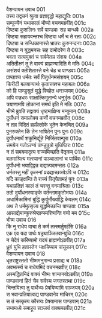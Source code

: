 वैशम्पायन उवाच	001  
तस्य तद्वचनं श्रुत्वा प्रज्ञावृद्धो महाद्युतिः	001a  
सम्पूज्यैनं यथाकालं भीष्मो वचनमब्रवीत्	001c  
दिष्ट्या कुशलिनः सर्वे पाण्डवाः सह बान्धवैः	002a  
दिष्ट्या सहायवन्तश्च दिष्ट्या धर्मे च ते रताः	002c  
दिष्ट्या च सन्धिकामास्ते भ्रातरः कुरुनन्दनाः	003a  
दिष्ट्या न युद्धमनसः सह दामोदरेण ते	003c  
भवता सत्यमुक्तं च सर्वमेतन्न संशयः	004a  
अतितीक्ष्णं तु ते वाक्यं ब्राह्मण्यादिति मे मतिः	004c  
असंशयं क्लेशितास्ते वने चेह च पाण्डवाः	005a  
प्राप्ताश्च धर्मतः सर्वं पितुर्धनमसंशयम्	005c  
किरीटी बलवान्पार्थः कृतास्त्रश्च महाबलः	006a  
को हि पाण्डुसुतं युद्धे विषहेत धनञ्जयम्	006c  
अपि वज्रधरः साक्षात्किमुतान्ये धनुर्भृतः	007a  
त्रयाणामपि लोकानां समर्थ इति मे मतिः	007c  
भीष्मे ब्रुवति तद्वाक्यं धृष्टमाक्षिप्य मन्युमान्	008a  
दुर्योधनं समालोक्य कर्णो वचनमब्रवीत्	008c  
न तन्न विदितं ब्रह्मँल्लोके भूतेन केनचित्	009a  
पुनरुक्तेन किं तेन भाषितेन पुनः पुनः	009c  
दुर्योधनार्थे शकुनिर्द्यूते निर्जितवान्पुरा	010a  
समयेन गतोऽरण्यं पाण्डुपुत्रो युधिष्ठिरः	010c  
न तं समयमादृत्य राज्यमिच्छति पैतृकम्	011a  
बलमाश्रित्य मत्स्यानां पाञ्चालानां च पार्थिवः	011c  
दुर्योधनो भयाद्विद्वन्न दद्यात्पदमन्ततः	012a  
धर्मतस्तु महीं कृत्स्नां प्रदद्याच्छत्रवेऽपि च	012c  
यदि काङ्क्षन्ति ते राज्यं पितृपैतामहं पुनः	013a  
यथाप्रतिज्ञं कालं तं चरन्तु वनमाश्रिताः	013c  
ततो दुर्योधनस्याङ्के वर्तन्तामकुतोभयाः	014a  
अधार्मिकामिमां बुद्धिं कुर्युर्मौर्ख्याद्धि केवलम्	014c  
अथ ते धर्ममुत्सृज्य युद्धमिच्छन्ति पाण्डवाः	015a  
आसाद्येमान्कुरुश्रेष्ठान्स्मरिष्यन्ति वचो मम	015c  
भीष्म उवाच	016  
किं नु राधेय वाचा ते कर्म तत्स्मर्तुमर्हसि	016a  
एक एव यदा पार्थः षड्रथाञ्जितवान्युधि	016c  
न चेदेवं करिष्यामो यदयं ब्राह्मणोऽब्रवीत्	017a  
ध्रुवं युधि हतास्तेन भक्षयिष्याम पांसुकान्	017c  
वैशम्पायन उवाच	018  
धृतराष्ट्रस्ततो भीष्ममनुमान्य प्रसाद्य च	018a  
अवभर्त्स्य च राधेयमिदं वचनमब्रवीत्	018c  
अस्मद्धितमिदं वाक्यं भीष्मः शान्तनवोऽब्रवीत्	019a  
पाण्डवानां हितं चैव सर्वस्य जगतस्तथा	019c  
चिन्तयित्वा तु पार्थेभ्यः प्रेषयिष्यामि सञ्जयम्	020a  
स भवान्प्रतियात्वद्य पाण्डवानेव माचिरम्	020c  
स तं सत्कृत्य कौरव्यः प्रेषयामास पाण्डवान्	021a  
सभामध्ये समाहूय सञ्जयं वाक्यमब्रवीत्	021c  
